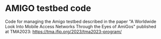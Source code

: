 # AMIGO testbed code
Code for managing the Amigo testbed described in the paper "A Worldwide Look Into Mobile Access Networks Through the Eyes of AmiGos" published at TMA2023: https://tma.ifip.org/2023/tma2023-program/
